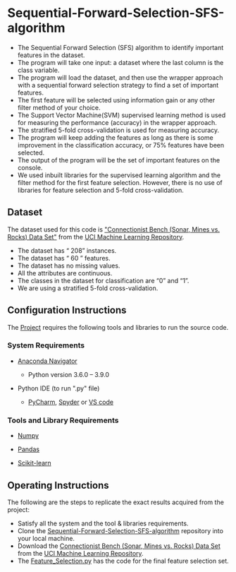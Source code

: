 # Sequential-Forward-Selection-SFS-algorithm
 - The Sequential Forward Selection (SFS) algorithm to identify important features in the dataset. 
 - The program will take one input: a dataset where the last column is the class variable. 
 - The program will load the dataset, and then use the wrapper approach with a sequential forward selection strategy to find a set of important features. 
 - The first feature will be selected using information gain or any other filter method of your choice.  
 - The Support Vector Machine(SVM) supervised learning method is used for measuring the performance (accuracy) in the wrapper approach. 
 - The stratified 5-fold cross-validation is used for measuring accuracy. 
 - The program will keep adding the features as long as there is some improvement in the classification accuracy, or 75% features have been selected. 
 - The output of the program will be the set of important features on the console. 
 - We used inbuilt libraries for the supervised learning algorithm and the filter method for the first feature selection. However, there is no use of libraries for feature selection and 5-fold cross-validation. 

## Dataset
The dataset used for this code is ["Connectionist Bench (Sonar, Mines vs. Rocks) Data Set"](https://archive.ics.uci.edu/ml/datasets/Connectionist+Bench+(Sonar,+Mines+vs.+Rocks)) from the [UCI Machine Learning Repository](https://archive.ics.uci.edu/ml/index.php).
 - The dataset has “ 208” instances.
 - The dataset has “ 60 ” features.
 - The dataset has no missing values.
 - All the attributes are continuous.
 - The classes in the dataset for classification are “0” and “1”.
 - We are using a stratified 5-fold cross-validation.
  
  
## Configuration Instructions
The [Project](https://github.com/sowmi06/Sequential-Forward-Selection-SFS-algorithm.git) requires the following tools and libraries to run the source code.
### System Requirements 
- [Anaconda Navigator](https://docs.anaconda.com/anaconda/navigator/install/)
    - Python version 3.6.0 – 3.9.0
 
- Python IDE (to run ".py" file)
    - [PyCharm](https://www.jetbrains.com/pycharm/download/#section=windows), [Spyder](https://www.psych.mcgill.ca/labs/mogillab/anaconda2/lib/python2.7/site-packages/spyder/doc/installation.html) or [VS code](https://code.visualstudio.com/download)

### Tools and Library Requirements 
    
- [Numpy](https://numpy.org/install/)
  
- [Pandas](https://pandas.pydata.org/docs/getting_started/install.html)

- [Scikit-learn](https://scikit-learn.org/stable/install.html)  


## Operating Instructions

The following are the steps to replicate the exact results acquired from the project:

- Satisfy all the system and the tool & libraries requirements.
- Clone the [Sequential-Forward-Selection-SFS-algorithm](https://github.com/sowmi06/Sequential-Forward-Selection-SFS-algorithm.git) repository into your local machine. 
- Download the [Connectionist Bench (Sonar, Mines vs. Rocks) Data Set](https://archive.ics.uci.edu/ml/datasets/Connectionist+Bench+(Sonar,+Mines+vs.+Rocks)) from the [UCI Machine Learning Repository](https://archive.ics.uci.edu/ml/index.php).
- The [Feature_Selection.py](https://github.com/sowmi06/Sequential-Forward-Selection-SFS-algorithm/blob/main/Feature_selection.py) has the code for the final feature selection set.
